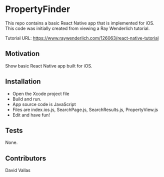 # PropertyFinder 

This repo contains a basic React Native app that is implemented for iOS.  This code was initially created from viewing a Ray Wenderlich tutorial.

Tutorial URL:  https://www.raywenderlich.com/126063/react-native-tutorial

## Motivation

Show basic React Native app built for iOS.

## Installation

* Open the Xcode project file
* Build and run.
* App source code is JavaScript  
* Files are index.ios.js, SearchPage.js, SearchResults.js, PropertyView.js
* Edit and have fun!

## Tests

None.

## Contributors

David Vallas
